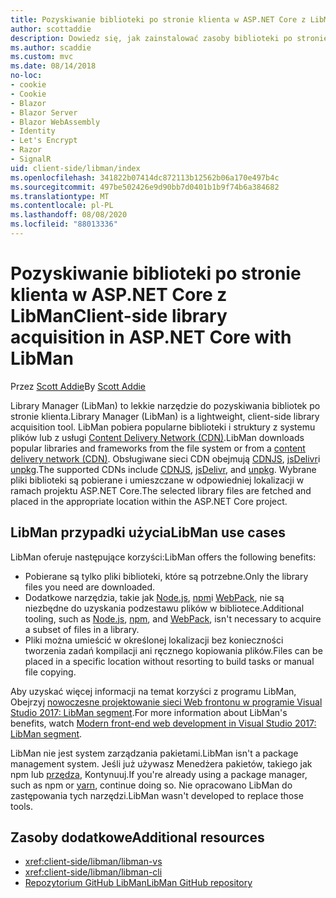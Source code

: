 ```yaml
---
title: Pozyskiwanie biblioteki po stronie klienta w ASP.NET Core z LibMan
author: scottaddie
description: Dowiedz się, jak zainstalować zasoby biblioteki po stronie klienta w projekcie ASP.NET Core przy użyciu programu Library Manager (LibMan).
ms.author: scaddie
ms.custom: mvc
ms.date: 08/14/2018
no-loc:
- cookie
- Cookie
- Blazor
- Blazor Server
- Blazor WebAssembly
- Identity
- Let's Encrypt
- Razor
- SignalR
uid: client-side/libman/index
ms.openlocfilehash: 341822b07414dc872113b12562b06a170e497b4c
ms.sourcegitcommit: 497be502426e9d90bb7d0401b1b9f74b6a384682
ms.translationtype: MT
ms.contentlocale: pl-PL
ms.lasthandoff: 08/08/2020
ms.locfileid: "88013336"
---
```

# <a name="client-side-library-acquisition-in-aspnet-core-with-libman"></a><span data-ttu-id="29b45-103">Pozyskiwanie biblioteki po stronie klienta w ASP.NET Core z LibMan</span><span class="sxs-lookup"><span data-stu-id="29b45-103">Client-side library acquisition in ASP.NET Core with LibMan</span></span>

<span data-ttu-id="29b45-104">Przez [Scott Addie](https://twitter.com/Scott_Addie)</span><span class="sxs-lookup"><span data-stu-id="29b45-104">By [Scott Addie](https://twitter.com/Scott_Addie)</span></span>

<span data-ttu-id="29b45-105">Library Manager (LibMan) to lekkie narzędzie do pozyskiwania bibliotek po stronie klienta.</span><span class="sxs-lookup"><span data-stu-id="29b45-105">Library Manager (LibMan) is a lightweight, client-side library acquisition tool.</span></span> <span data-ttu-id="29b45-106">LibMan pobiera popularne biblioteki i struktury z systemu plików lub z usługi [Content Delivery Network (CDN)](https://wikipedia.org/wiki/Content_delivery_network).</span><span class="sxs-lookup"><span data-stu-id="29b45-106">LibMan downloads popular libraries and frameworks from the file system or from a [content delivery network (CDN)](https://wikipedia.org/wiki/Content_delivery_network).</span></span> <span data-ttu-id="29b45-107">Obsługiwane sieci CDN obejmują [CDNJS](https://cdnjs.com/), [jsDelivr](https://www.jsdelivr.com/)i [unpkg](https://unpkg.com/#/).</span><span class="sxs-lookup"><span data-stu-id="29b45-107">The supported CDNs include [CDNJS](https://cdnjs.com/), [jsDelivr](https://www.jsdelivr.com/), and [unpkg](https://unpkg.com/#/).</span></span> <span data-ttu-id="29b45-108">Wybrane pliki biblioteki są pobierane i umieszczane w odpowiedniej lokalizacji w ramach projektu ASP.NET Core.</span><span class="sxs-lookup"><span data-stu-id="29b45-108">The selected library files are fetched and placed in the appropriate location within the ASP.NET Core project.</span></span>

## <a name="libman-use-cases"></a><span data-ttu-id="29b45-109">LibMan przypadki użycia</span><span class="sxs-lookup"><span data-stu-id="29b45-109">LibMan use cases</span></span>

<span data-ttu-id="29b45-110">LibMan oferuje następujące korzyści:</span><span class="sxs-lookup"><span data-stu-id="29b45-110">LibMan offers the following benefits:</span></span>

* <span data-ttu-id="29b45-111">Pobierane są tylko pliki biblioteki, które są potrzebne.</span><span class="sxs-lookup"><span data-stu-id="29b45-111">Only the library files you need are downloaded.</span></span>
* <span data-ttu-id="29b45-112">Dodatkowe narzędzia, takie jak [Node.js](https://nodejs.org), [npm](https://www.npmjs.com)i [WebPack](https://webpack.js.org), nie są niezbędne do uzyskania podzestawu plików w bibliotece.</span><span class="sxs-lookup"><span data-stu-id="29b45-112">Additional tooling, such as [Node.js](https://nodejs.org), [npm](https://www.npmjs.com), and [WebPack](https://webpack.js.org), isn't necessary to acquire a subset of files in a library.</span></span>
* <span data-ttu-id="29b45-113">Pliki można umieścić w określonej lokalizacji bez konieczności tworzenia zadań kompilacji ani ręcznego kopiowania plików.</span><span class="sxs-lookup"><span data-stu-id="29b45-113">Files can be placed in a specific location without resorting to build tasks or manual file copying.</span></span>

<span data-ttu-id="29b45-114">Aby uzyskać więcej informacji na temat korzyści z programu LibMan, Obejrzyj [nowoczesne projektowanie sieci Web frontonu w programie Visual Studio 2017: LibMan segment](https://channel9.msdn.com/Events/Build/2017/B8073#time=43m34s).</span><span class="sxs-lookup"><span data-stu-id="29b45-114">For more information about LibMan's benefits, watch [Modern front-end web development in Visual Studio 2017: LibMan segment](https://channel9.msdn.com/Events/Build/2017/B8073#time=43m34s).</span></span>

<span data-ttu-id="29b45-115">LibMan nie jest system zarządzania pakietami.</span><span class="sxs-lookup"><span data-stu-id="29b45-115">LibMan isn't a package management system.</span></span> <span data-ttu-id="29b45-116">Jeśli już używasz Menedżera pakietów, takiego jak npm lub [przędza](https://yarnpkg.com), Kontynuuj.</span><span class="sxs-lookup"><span data-stu-id="29b45-116">If you're already using a package manager, such as npm or [yarn](https://yarnpkg.com), continue doing so.</span></span> <span data-ttu-id="29b45-117">Nie opracowano LibMan do zastępowania tych narzędzi.</span><span class="sxs-lookup"><span data-stu-id="29b45-117">LibMan wasn't developed to replace those tools.</span></span>

## <a name="additional-resources"></a><span data-ttu-id="29b45-118">Zasoby dodatkowe</span><span class="sxs-lookup"><span data-stu-id="29b45-118">Additional resources</span></span>

* <xref:client-side/libman/libman-vs>
* <xref:client-side/libman/libman-cli>
* [<span data-ttu-id="29b45-119">Repozytorium GitHub LibMan</span><span class="sxs-lookup"><span data-stu-id="29b45-119">LibMan GitHub repository</span></span>](https://github.com/aspnet/LibraryManager)
